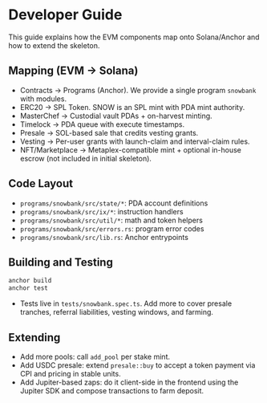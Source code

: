 # Developer Guide

This guide explains how the EVM components map onto Solana/Anchor and how to extend the skeleton.

## Mapping (EVM → Solana)

- Contracts → Programs (Anchor). We provide a single program `snowbank` with modules.
- ERC20 → SPL Token. SNOW is an SPL mint with PDA mint authority.
- MasterChef → Custodial vault PDAs + on-harvest minting.
- Timelock → PDA queue with execute timestamps.
- Presale → SOL-based sale that credits vesting grants.
- Vesting → Per-user grants with launch-claim and interval-claim rules.
- NFT/Marketplace → Metaplex-compatible mint + optional in-house escrow (not included in initial skeleton).

## Code Layout

- `programs/snowbank/src/state/*`: PDA account definitions
- `programs/snowbank/src/ix/*`: instruction handlers
- `programs/snowbank/src/util/*`: math and token helpers
- `programs/snowbank/src/errors.rs`: program error codes
- `programs/snowbank/src/lib.rs`: Anchor entrypoints

## Building and Testing

```bash
anchor build
anchor test
```

- Tests live in `tests/snowbank.spec.ts`. Add more to cover presale tranches, referral liabilities, vesting windows, and farming.

## Extending

- Add more pools: call `add_pool` per stake mint.
- Add USDC presale: extend `presale::buy` to accept a token payment via CPI and pricing in stable units.
- Add Jupiter-based zaps: do it client-side in the frontend using the Jupiter SDK and compose transactions to farm deposit.
